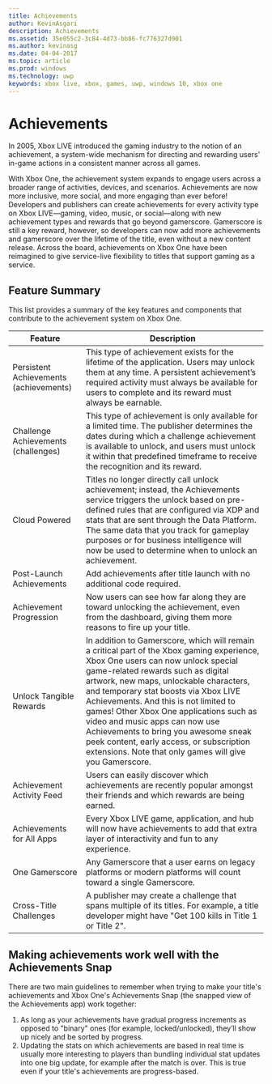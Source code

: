 ```yaml
---
title: Achievements
author: KevinAsgari
description: Achievements
ms.assetid: 35e055c2-3c84-4d73-bb86-fc776327d901
ms.author: kevinasg
ms.date: 04-04-2017
ms.topic: article
ms.prod: windows
ms.technology: uwp
keywords: xbox live, xbox, games, uwp, windows 10, xbox one
---
```


# Achievements

In 2005, Xbox LIVE introduced the gaming industry to the notion of an achievement, a system-wide mechanism for directing and rewarding users' in-game actions in a consistent manner across all games.

With Xbox One, the achievement system expands to engage users across a broader range of activities, devices, and scenarios. Achievements are now more inclusive, more social, and more engaging than ever before! Developers and publishers can create achievements for every activity type on Xbox LIVE—gaming, video, music, or social—along with new achievement types and rewards that go beyond gamerscore. Gamerscore is still a key reward, however, so developers can now add more achievements and gamerscore over the lifetime of the title, even without a new content release. Across the board, achievements on Xbox One have been reimagined to give service-live flexibility to titles that support gaming as a service.

## Feature Summary ##
This list provides a summary of the key features and components that contribute to the achievement system on Xbox One.

Feature | Description
--- | ---
Persistent Achievements (achievements) | This type of achievement exists for the lifetime of the application. Users may unlock them at any time. A persistent achievement’s required activity must always be available for users to complete and its reward must always be earnable.
Challenge Achievements (challenges) | This type of achievement is only available for a limited time. The publisher determines the dates during which a challenge achievement is available to unlock, and users must unlock it within that predefined timeframe to receive the recognition and its reward.
Cloud Powered | Titles no longer directly call unlock achievement; instead, the Achievements service triggers the unlock based on pre-defined rules that are configured via XDP and stats that are sent through the Data Platform. The same data that you track for gameplay purposes or for business intelligence will now be used to determine when to unlock an achievement.
Post-Launch Achievements | Add achievements after title launch with no additional code required.
Achievement Progression | Now users can see how far along they are toward unlocking the achievement, even from the dashboard, giving them more reasons to fire up your title.
Unlock Tangible Rewards | In addition to Gamerscore, which will remain a critical part of the Xbox gaming experience, Xbox One users can now unlock special game-related rewards such as digital artwork, new maps, unlockable characters, and temporary stat boosts via Xbox LIVE Achievements. And this is not limited to games! Other Xbox One applications such as video and music apps can now use Achievements to bring you awesome sneak peek content, early access, or subscription extensions. Note that only games will give you Gamerscore.
Achievement Activity Feed | Users can easily discover which achievements are recently popular amongst their friends and which rewards are being earned.
Achievements for All Apps | Every Xbox LIVE game, application, and hub will now have achievements to add that extra layer of interactivity and fun to any experience.
One Gamerscore | Any Gamerscore that a user earns on legacy platforms or modern platforms will count toward a single Gamerscore.
Cross-Title Challenges | A publisher may create a challenge that spans multiple of its titles. For example, a title developer might have "Get 100 kills in Title 1 or Title 2".

## Making achievements work well with the Achievements Snap ##
There are two main guidelines to remember when trying to make your title's achievements and Xbox One's Achievements Snap (the snapped view of the Achievements app) work together:

1. As long as your achievements have gradual progress increments as opposed to "binary" ones (for example, locked/unlocked), they’ll show up nicely and be sorted by progress.
2. Updating the stats on which achievements are based in real time is usually more interesting to players than bundling individual stat updates into one big update, for example after the match is over. This is true even if your title's achievements are progress-based.
